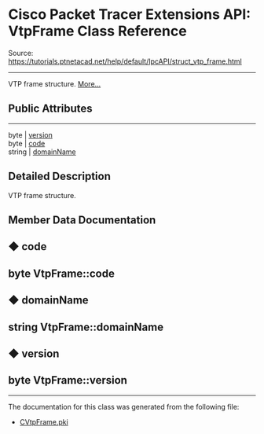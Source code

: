 # Cisco Packet Tracer Extensions API: VtpFrame Class Reference

Source: https://tutorials.ptnetacad.net/help/default/IpcAPI/struct_vtp_frame.html

---

VTP frame structure. [More...](struct_vtp_frame.html#details)

##  Public Attributes  
  
---  
byte | [version](struct_vtp_frame.html#a71b14d5cde5328ea87575b9ced5dec1d)  
byte | [code](struct_vtp_frame.html#aaa6179cfe2e02676494f79f8f5633d30)  
string | [domainName](struct_vtp_frame.html#a49fd14bcefab6218a6346af6db83f747)  
  
## Detailed Description

VTP frame structure. 

## Member Data Documentation

## ◆ code

byte VtpFrame::code  
---  
  
## ◆ domainName

string VtpFrame::domainName  
---  
  
## ◆ version

byte VtpFrame::version  
---  
  
* * *

The documentation for this class was generated from the following file:

  * [CVtpFrame.pki](_c_vtp_frame_8pki.html)


